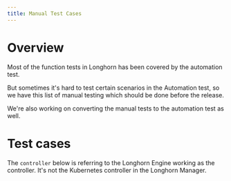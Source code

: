 ```yaml
---
title: Manual Test Cases
---
```

# Overview

Most of the function tests in Longhorn has been covered by the automation test.

But sometimes it's hard to test certain scenarios in the Automation test, so we have this list of manual testing which should be done before the release.

We're also working on converting the manual tests to the automation test as well.

# Test cases

The `controller` below is referring to the Longhorn Engine working as the controller. It's not the Kubernetes controller in the Longhorn Manager.

